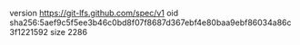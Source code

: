 version https://git-lfs.github.com/spec/v1
oid sha256:5aef9c5f5ee3b46c0bd8f07f8687d367ebf4e80baa9ebf86034a86c3f1221592
size 2286
